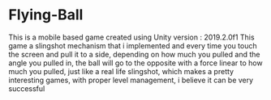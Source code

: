 # Flying-Ball


This is a mobile based game created using Unity version : 2019.2.0f1
This game a slingshot mechanism that i implemented and every time you touch the screen and pull it to a side, depending on how much you pulled and the angle you pulled in, the ball will go to the opposite with a force linear to how much you pulled, just like a real life slingshot, which makes a pretty interesting games, with proper level management, i believe it can be very successful 